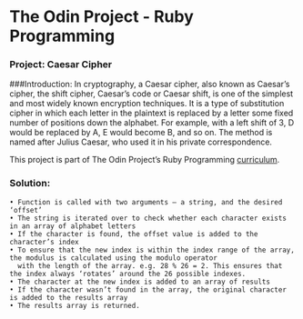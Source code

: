 # **The Odin Project - Ruby Programming**

### **Project: Caesar Cipher**

###Introduction:
In cryptography, a Caesar cipher, also known as Caesar’s cipher, the shift cipher, Caesar’s code or Caesar shift, is one of the simplest and most widely known encryption techniques. It is a type of substitution cipher in which each letter in the plaintext is replaced by a letter some fixed number of positions down the alphabet. For example, with a left shift of 3, D would be replaced by A, E would become B, and so on. The method is named after Julius Caesar, who used it in his private correspondence.

This project is part of The Odin Project’s Ruby Programming [curriculum](https://www.theodinproject.com/courses/ruby-programming/lessons/caesar-cipher?ref=lnav).

### **Solution:**

    • Function is called with two arguments – a string, and the desired ‘offset’
    • The string is iterated over to check whether each character exists in an array of alphabet letters
    • If the character is found, the offset value is added to the character’s index
    • To ensure that the new index is within the index range of the array, the modulus is calculated using the modulo operator
      with the length of the array. e.g. 28 % 26 = 2. This ensures that the index always ‘rotates’ around the 26 possible indexes.
    • The character at the new index is added to an array of results
    • If the character wasn’t found in the array, the original character is added to the results array
    • The results array is returned.
